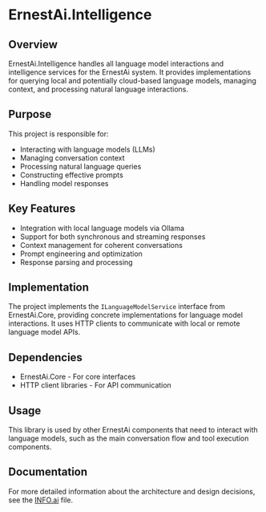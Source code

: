 # ErnestAi.Intelligence

## Overview
ErnestAi.Intelligence handles all language model interactions and intelligence services for the ErnestAi system. It provides implementations for querying local and potentially cloud-based language models, managing context, and processing natural language interactions.

## Purpose
This project is responsible for:
- Interacting with language models (LLMs)
- Managing conversation context
- Processing natural language queries
- Constructing effective prompts
- Handling model responses

## Key Features
- Integration with local language models via Ollama
- Support for both synchronous and streaming responses
- Context management for coherent conversations
- Prompt engineering and optimization
- Response parsing and processing

## Implementation
The project implements the `ILanguageModelService` interface from ErnestAi.Core, providing concrete implementations for language model interactions. It uses HTTP clients to communicate with local or remote language model APIs.

## Dependencies
- ErnestAi.Core - For core interfaces
- HTTP client libraries - For API communication

## Usage
This library is used by other ErnestAi components that need to interact with language models, such as the main conversation flow and tool execution components.

## Documentation
For more detailed information about the architecture and design decisions, see the [INFO.ai](./INFO.ai) file.
